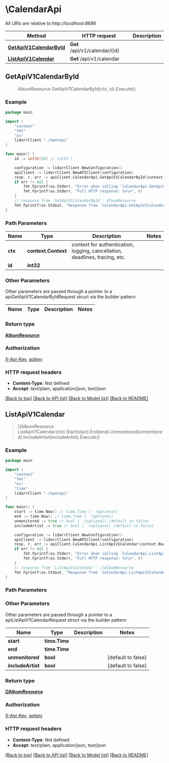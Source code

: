# \CalendarApi

All URIs are relative to *http://localhost:8686*

Method | HTTP request | Description
------------- | ------------- | -------------
[**GetApiV1CalendarById**](CalendarApi.md#GetApiV1CalendarById) | **Get** /api/v1/calendar/{id} | 
[**ListApiV1Calendar**](CalendarApi.md#ListApiV1Calendar) | **Get** /api/v1/calendar | 



## GetApiV1CalendarById

> AlbumResource GetApiV1CalendarById(ctx, id).Execute()



### Example

```go
package main

import (
    "context"
    "fmt"
    "os"
    lidarrClient "./openapi"
)

func main() {
    id := int32(56) // int32 | 

    configuration := lidarrClient.NewConfiguration()
    apiClient := lidarrClient.NewAPIClient(configuration)
    resp, r, err := apiClient.CalendarApi.GetApiV1CalendarById(context.Background(), id).Execute()
    if err != nil {
        fmt.Fprintf(os.Stderr, "Error when calling `CalendarApi.GetApiV1CalendarById``: %v\n", err)
        fmt.Fprintf(os.Stderr, "Full HTTP response: %v\n", r)
    }
    // response from `GetApiV1CalendarById`: AlbumResource
    fmt.Fprintf(os.Stdout, "Response from `CalendarApi.GetApiV1CalendarById`: %v\n", resp)
}
```

### Path Parameters


Name | Type | Description  | Notes
------------- | ------------- | ------------- | -------------
**ctx** | **context.Context** | context for authentication, logging, cancellation, deadlines, tracing, etc.
**id** | **int32** |  | 

### Other Parameters

Other parameters are passed through a pointer to a apiGetApiV1CalendarByIdRequest struct via the builder pattern


Name | Type | Description  | Notes
------------- | ------------- | ------------- | -------------


### Return type

[**AlbumResource**](AlbumResource.md)

### Authorization

[X-Api-Key](../README.md#X-Api-Key), [apikey](../README.md#apikey)

### HTTP request headers

- **Content-Type**: Not defined
- **Accept**: text/plain, application/json, text/json

[[Back to top]](#) [[Back to API list]](../README.md#documentation-for-api-endpoints)
[[Back to Model list]](../README.md#documentation-for-models)
[[Back to README]](../README.md)


## ListApiV1Calendar

> []AlbumResource ListApiV1Calendar(ctx).Start(start).End(end).Unmonitored(unmonitored).IncludeArtist(includeArtist).Execute()



### Example

```go
package main

import (
    "context"
    "fmt"
    "os"
    "time"
    lidarrClient "./openapi"
)

func main() {
    start := time.Now() // time.Time |  (optional)
    end := time.Now() // time.Time |  (optional)
    unmonitored := true // bool |  (optional) (default to false)
    includeArtist := true // bool |  (optional) (default to false)

    configuration := lidarrClient.NewConfiguration()
    apiClient := lidarrClient.NewAPIClient(configuration)
    resp, r, err := apiClient.CalendarApi.ListApiV1Calendar(context.Background()).Start(start).End(end).Unmonitored(unmonitored).IncludeArtist(includeArtist).Execute()
    if err != nil {
        fmt.Fprintf(os.Stderr, "Error when calling `CalendarApi.ListApiV1Calendar``: %v\n", err)
        fmt.Fprintf(os.Stderr, "Full HTTP response: %v\n", r)
    }
    // response from `ListApiV1Calendar`: []AlbumResource
    fmt.Fprintf(os.Stdout, "Response from `CalendarApi.ListApiV1Calendar`: %v\n", resp)
}
```

### Path Parameters



### Other Parameters

Other parameters are passed through a pointer to a apiListApiV1CalendarRequest struct via the builder pattern


Name | Type | Description  | Notes
------------- | ------------- | ------------- | -------------
 **start** | **time.Time** |  | 
 **end** | **time.Time** |  | 
 **unmonitored** | **bool** |  | [default to false]
 **includeArtist** | **bool** |  | [default to false]

### Return type

[**[]AlbumResource**](AlbumResource.md)

### Authorization

[X-Api-Key](../README.md#X-Api-Key), [apikey](../README.md#apikey)

### HTTP request headers

- **Content-Type**: Not defined
- **Accept**: text/plain, application/json, text/json

[[Back to top]](#) [[Back to API list]](../README.md#documentation-for-api-endpoints)
[[Back to Model list]](../README.md#documentation-for-models)
[[Back to README]](../README.md)

